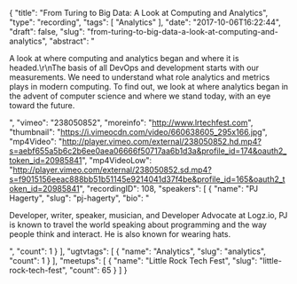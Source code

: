 {
  "title": "From Turing to Big Data: A Look at Computing and Analytics",
  "type": "recording",
  "tags": [
    "Analytics"
  ],
  "date": "2017-10-06T16:22:44",
  "draft": false,
  "slug": "from-turing-to-big-data-a-look-at-computing-and-analytics",
  "abstract": "<p>A look at where computing and analytics began and where it is headed.\r\nThe basis of all DevOps and development starts with our measurements. We need to understand what role analytics and metrics plays in modern computing. To find out, we look at where analytics began in the advent of computer science and where we stand today, with an eye toward the future.</p>",
  "vimeo": "238050852",
  "moreinfo": "http://www.lrtechfest.com",
  "thumbnail": "https://i.vimeocdn.com/video/660638605_295x166.jpg",
  "mp4Video": "http://player.vimeo.com/external/238050852.hd.mp4?s=aebf655a5b6c2b6ee0aea06666f50717aa6b1d3a&profile_id=174&oauth2_token_id=20985841",
  "mp4VideoLow": "http://player.vimeo.com/external/238050852.sd.mp4?s=f9015156eeac888bb51b51145e9214041d37f4be&profile_id=165&oauth2_token_id=20985841",
  "recordingID": 108,
  "speakers": [
    {
      "name": "PJ Hagerty",
      "slug": "pj-hagerty",
      "bio": "<p>Developer, writer, speaker, musician, and Developer Advocate at Logz.io, PJ is known to travel the world speaking about programming and the way people think and interact. He is also known for wearing hats.</p>",
      "count": 1
    }
  ],
  "ugtvtags": [
    {
      "name": "Analytics",
      "slug": "analytics",
      "count": 1
    }
  ],
  "meetups": [
    {
      "name": "Little Rock Tech Fest",
      "slug": "little-rock-tech-fest",
      "count": 65
    }
  ]
}